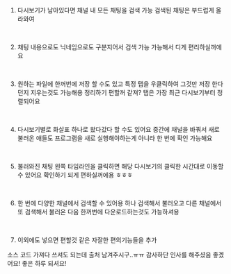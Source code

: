1. 다시보기가 남아있다면 채널 내 모든 채팅을 검색 가능 검색된 채팅은 부드럽게 올라와여

​

2. 채팅 내용으로도 닉네임으로도 구분지어서 검색 가능 가능해서 디게 편리하실꺼에요

​

3. 원하는 파일에 한꺼번에 저장 할 수도 있고 특정 탭을 우클릭하여 그것만 저장 한다던지 지우는것도 가능해용 정리하기 편할꺼 같져? 탭은 가장 최근 다시보기부터 정렬되어요

​

4. 다시보기별로 화살표 하나로 왔다갔다 할 수도 있어요 중간에 채널을 바꿔서 새로 불러온 애들도 프로그램을 새로 실행해야하는게 아니라 한 번에 확인 가능해요

​

5. 불러와진 채팅 왼쪽 타임라인을 클릭하면 해당 다시보기의 클릭한 시간대로 이동할 수 있어요 확인하기 되게 편하실꺼에용 ㅎㅎㅎ

​

6. 한 번에 다양한 채널에서 검색할 수 있어용 하나 검색해서 불러오고 다른 채널에서 또 검색해서 불러온 다음 한꺼번에 다운로드하는것도 가능하셔용

​

7. 이외에도 넣으면 편할것 같은 자잘한 편의기능들을 추가








소스 코드 가져다 쓰셔도 되는데 출처 남겨주시구..ㅠㅠ 감사하단 인사를 해주셨음 좋겠어요! 좋은 하루 되셔요!
